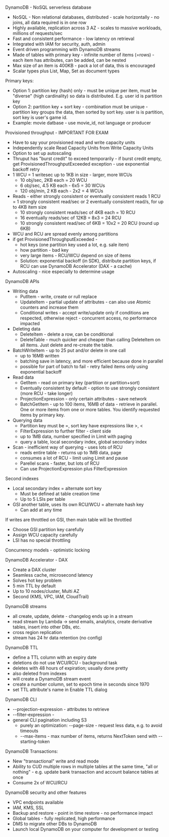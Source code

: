 DynamoDB - NoSQL serverless database
- NoSQL - Non relational databases, distributed - scale horizontally - no joins, all data required is in one row
- Highly available, replication across 3 AZ - scales to massive workloads, millions of requests/sec
- Fast and consistent performance - low latency on retrieval
- Integrated with IAM for security, auth, admin
- Event driven programming with DynamoDB streams
- Made of tables with primary key - infinite number of items (=rows) - each item has attributes, can be added, can be nested
- Max size of an item is 400KB - pack a lot of data, this is encouraged
- Scalar types plus List, Map, Set as document types

Primary keys:
- Option 1: partition key (hash) only - must be unique per item, must be "diverse" (high cardinality) so data is distributed. E.g. user id is partition key
- Option 2: partition key + sort key - combination must be unique - partition key groups the data, then sorted by sort key. user is is partition, sort key is user's game id.
- Example: movie datbase - use movie_id, not language or producer

Provisioned throughput - IMPORTANT FOR EXAM
- Have to say your provisioned read and write capacity units
- Independently scale Read Capacity Units from Write Capacity Units
- Option to set up autoscaling
- Thruput has "burst credit" to exceed temporarily - if burst credit empty, get ProvisionedThroughputExceeded exception - use exponential backoff retry
- 1 WCU = 1 writesec up to 1KB in size - larger, more WCUs
  - 10 obj/sec, 2KB each = 20 WCU
  - 6 obj/sec, 4.5 KB each - 6x5 = 30 WCUs
  - 120 obj/min, 2 KB each - 2x2 = 4 WCUs
- Reads - either strongly consistent or eventually consistent reads 
  1 RCU = 1 strongly consistent read/sec or 2 eventually consistent read/s, for up to 4KB item size
  - 10 strongly consistent reads/sec of 4KB each = 10 RCU
  - 16 eventually reads/sec of 12KB = 8x3 = 24 RCU
  - 10 strongly consistent read/sec of 6KB = 10x2 = 20 RCU (round up 6KB)
- WCU and RCU are spread evenly among partitions
- if get ProvisionedThroughputExceeded -
  - hot keys (one partition key used a lot, e.g. sale item)
  - how partition - bad key
  - very large items - RCU/WCU depend on size of items
  - Solution: exponential backoff (in SDK), distribute partition keys, if RCU can use DynamoDB Accelerator (DAX - a cache)
- Autoscaling - nice especially to determine usage

DynamoDB APIs
- Writing data
  - PutItem - write, create or rull replace
  - UpdateItem - partial update of attributes - can also use Atomic counters and increase them
  - Conditional writes - accept write/update only if conditions are respected, otherwise reject - concurrent access, no performance impacted
- Deleting data
  - DeleteItem - delete a row, can be conditional
  - DeleteTable - much quicker and cheaper than calling DeleteItem on all items. Just delete and re-create the table.
- BatchWriteItem - up to 25 put and/or delete in one call
  - up to 16MB written
  - batching save in latency, and more efficient because done in parallel
  - possible for part of batch to fail - retry failed items only using exponential backoff
- Read data
  - GetItem - read on primary key (partition or partition+sort)
  - Eventually consistent by default - option to use strongly consistent (more RCU - take longer)
  - ProjectionExpression - only certain attributes - save network
  - BatchGetItem - up to 100 items, 16MB of data - retrieve in parallel. One or more items from one or more tables. You identify requested items by primary key.
- Querying data
  - Partition key must be =, sort key have expressions like >, <
  - FilterExpression to further filter - client side
  - up to 1MB data, number specified in Limit with paging
  - query a table, local secondary index, global secondary index
- Scan - inefficient way of querying - uses lots of RCU
  - reads entire table - returns up to 1MB data, page
  - consumes a lot of RCU - limit using Limit and pause
  - Parellel scans - faster, but lots of RCU
  - Can use ProjectionExpression plus FilterExpression

Second indexes
- Local secondary index = alternate sort key
  - Must be defined at table creation time
  - Up to 5 LSIs per table
- GSI another table, uses its own RCU/WCU = alternate hash key
  - Can add at any time

If writes are throttled on GSI, then main table will be throttled
- Choose GSI partition key carefully
- Assign WCU capacity carefully
- LSI has no special throttling

Concurrency models - optimistic locking

DynamoDB Accelerator - DAX
- Create a DAX cluster
- Seamless cache, microsecond latency
- Solves hot key problem
- 5 min TTL by default
- Up to 10 nodes/cluster, Multi AZ
- Second (KMS, VPC, IAM, CloudTrail)

DynamoDB streams
- all create, update, delete - changelog ends up in a stream
- read stream by Lambda -> send emails, analytics, create derivative tables, insert into other DBs, etc.
- cross region replication
- stream has 24 hr data retention (no config)

DynamoDB TTL
- define a TTL column with an expiry date 
- deletions do not use WCU/RCU - background task
- deletes with 48 hours of expiration; usually done pretty
- also deleted from indexes
- will create a DynamoDB stream event
- create a number column, set to epoch time in seconds since 1970
- set TTL attribute's name in Enable TTL dialog

DynamoDB CLI
- --projection-expression - attributes to retrieve
- --filter-expression - 
- general CLI pagination including S3
  - purely an optimization: --page-size - request less data, e.g. to avoid timeouts
  - --max-items - max number of items, returns NextToken send with --starting-token

DynamoDB Transactions:
- New "transactional" write and read mode
- Ability to CUD multiple rows in multiple tables at the same time, "all or nothing" - e.g. update bank transaction and account balance tables at once
- Consume 2x of WCU/RCU

DynamoDB security and other features
- VPC endpoints available
- IAM, KMS, SSL
- Backup and restore - point in time restore - no performance impact
- Global tables - fully replicated, high performance
- DMS to migrate other DBs to DynamoDB
- Launch local DynamoDB on your computer for development or testing
